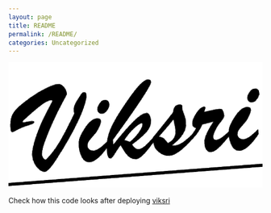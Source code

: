 ```yaml
---
layout: page
title: README
permalink: /README/
categories: Uncategorized
---
```


![image](/assets/logo2.png)


Check how this code looks after deploying [viksri](https://viksri.github.io)
